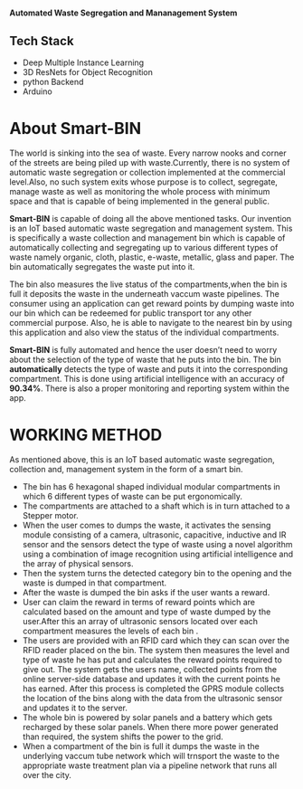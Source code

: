 
#### Automated Waste Segregation and Mananagement System 




## Tech Stack
- Deep Multiple Instance Learning 
- 3D ResNets for Object Recognition
- python Backend
- Arduino 




# About Smart-BIN
 The world is sinking into the sea of waste. Every narrow nooks and corner of the streets are being piled up with waste.Currently, there is no system of automatic waste segregation or collection implemented at the commercial level.Also, no such system exits whose purpose is to collect, segregate, manage waste as well as monitoring the whole process with minimum space and that is capable of being implemented in the general public. 
 
 **Smart-BIN**  is capable of doing all the above mentioned tasks. Our invention is an IoT based automatic waste segregation and management system. This is specifically a waste collection and management bin which is capable of automatically collecting and segregating up to various different types of waste namely organic, cloth, plastic, e-waste, metallic, glass and paper. The bin automatically segregates the waste put into it. 
 
The bin also measures the live status of the compartments,when the bin is full it deposits the waste in the underneath vaccum waste pipelines. The consumer using an application can get reward points by dumping waste into our bin which can be redeemed for public transport tor any other commercial purpose. Also, he is able to navigate to the nearest bin by using this application and also view the status of the individual compartments. 
 
**Smart-BIN** is fully automated and hence the user doesn’t need to worry about the selection of the type of waste that he puts into the bin. The bin **automatically** detects the type of waste and puts it into the corresponding compartment. This is done using artificial intelligence with an accuracy of **90.34%**. There is also a proper monitoring and reporting system within the app.

# WORKING METHOD

As mentioned above, this is an IoT based automatic waste segregation, collection and, management system in the form of a smart bin. 
+ The bin has 6 hexagonal shaped individual modular compartments in which 6 different types of waste can be put ergonomically. 
+ The compartments are attached to a shaft which is in turn attached to a Stepper motor. 
+ When the user comes to dumps the waste, it activates the sensing module consisting of a camera, ultrasonic, capacitive, inductive and IR sensor and the sensors detect the type of waste using a novel algorithm using a combination of image recognition using artificial intelligence and the array of physical sensors.
+ Then the system turns the detected category bin to the opening and the waste is dumped in that compartment. 
+ After the waste is dumped the bin asks if the user wants a reward. 
+ User can claim the reward in terms of reward points which are calculated based on the amount and type of waste dumped by the user.After this an array of ultrasonic sensors located over each compartment measures the levels of each bin . 
+ The users are provided with an RFID card which they can scan over the RFID reader placed on the bin. The system then measures the level and type of waste he has put and calculates the reward points required to give out. The system gets the users name, collected points from the online server-side database and updates it with the current points he has earned. After this process is completed the GPRS module collects the location of the bins along with the data from the ultrasonic sensor and updates it to the server. 
+ The whole bin is powered by solar panels and a battery which gets recharged by these solar panels. When there more power generated than required, the system shifts the power to the grid. 
+ When a compartment of the bin is full it dumps the waste in the underlying vaccum tube network which will trnsport the waste to the appropriate waste treatment plan via a pipeline network that runs all over the city.
